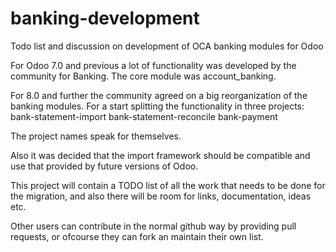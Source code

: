 # banking-development
Todo list and discussion on development of OCA banking modules for Odoo

For Odoo 7.0 and previous a lot of functionality was developed by the
community for Banking. The core module was account_banking.

For 8.0 and further the community agreed on a big reorganization of the
banking modules. For a start splitting the functionality in three projects:
bank-statement-import
bank-statement-reconcile
bank-payment

The project names speak for themselves.

Also it was decided that the import framework should be compatible and use
that provided by future versions of Odoo.

This project will contain a TODO list of all the work that needs to be done
for the migration, and also there will be room for links, documentation, ideas
etc.

Other users can contribute in the normal github way by providing pull requests,
or ofcourse they can fork an maintain their own list.
